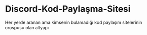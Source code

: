 # Discord-Kod-Paylaşma-Sitesi
Her yerde aranan ama kimsenin bulamadığı kod paylaşım sitelerinin orospusu olan altyapı
